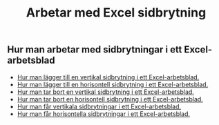 ﻿---
title: Arbetar med Excel sidbrytning
second_title: Aspose.Cells Cloud Documen
linktitle: Sidbrytning
type: docs
url: /sv/working-with-pagebreaks/
aliases: [/working-with-pagebreaks/]
keywords: Get, add, delete, and update page break in an Excel worksheet
description: Aspose.Cells Cloud REST API stöder hämtning, tillägg, borttagning och uppdatering av sidbrytningar i ett Excel-arbetsblad. SDK stöder olika typer av utvecklingsspråk. Dessa inkluderar Android, C#, Go, Java, NodeJS, Perl, PHP, Python, Ruby och Swift.
weight: 100
kwords: Excel, Office Moln, REST API, Kalkylblad, PDF, CSV, Json, Markdown, Sidbrytningar
---
## Hur man arbetar med sidbrytningar i ett Excel-arbetsblad

- [Hur man lägger till en vertikal sidbrytning i ett Excel-arbetsblad.](/cells/sv/page-breaks/add-vertical-page-break/)
- [Hur man lägger till en horisontell sidbrytning i ett Excel-arbetsblad.](/cells/sv/page-breaks/add-horizontal-page-break/)
- [Hur man tar bort en vertikal sidbrytning i ett Excel-arbetsblad.](/cells/sv/page-breaks/delete-vertical-page-break/)
- [Hur man tar bort en horisontell sidbrytning i ett Excel-arbetsblad.](/cells/sv/page-breaks/delete-vertical-page-break/)
- [Hur man får vertikala sidbrytningar i ett Excel-arbetsblad.](/cells/sv/page-breaks/get-vertical-page-breaks/)
- [Hur man får horisontella sidbrytningar i ett Excel-arbetsblad.](/cells/sv/page-breaks/get-vertical-page-breaks/)
